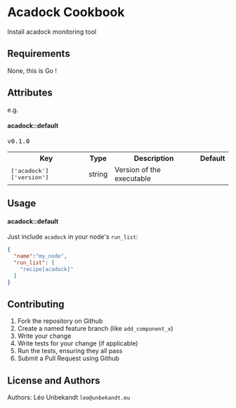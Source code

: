 Acadock Cookbook
================

Install acadock monitoring tool

Requirements
------------

None, this is Go !

Attributes
----------

e.g.
#### acadock::default
<table>
  <tr>
    <th>Key</th>
    <th>Type</th>
    <th>Description</th>
    <th>Default</th>
  </tr>
  <tr>
    <td><tt>['acadock']['version']</tt></td>
    <td>string</td>
    <td>Version of the executable</td>
    <tdL><tt>v0.1.0</tt></td>
  </tr>
</table>

Usage
-----
#### acadock::default

Just include `acadock` in your node's `run_list`:

```json
{
  "name":"my_node",
  "run_list": [
    "recipe[acadock]"
  ]
}
```

Contributing
------------

1. Fork the repository on Github
2. Create a named feature branch (like `add_component_x`)
3. Write your change
4. Write tests for your change (if applicable)
5. Run the tests, ensuring they all pass
6. Submit a Pull Request using Github

License and Authors
-------------------
Authors: Léo Unbekandt `leo@unbekandt.eu`
